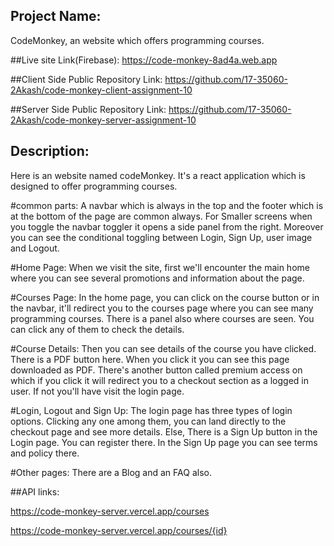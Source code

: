 ## Project Name: 
CodeMonkey, an website which offers programming courses.


##Live site Link(Firebase):
https://code-monkey-8ad4a.web.app

##Client Side Public Repository Link: 
https://github.com/17-35060-2Akash/code-monkey-client-assignment-10

##Server Side Public Repository Link: 
https://github.com/17-35060-2Akash/code-monkey-server-assignment-10


## Description:
Here is an website named codeMonkey. It's a react application which is designed to offer programming courses.

#common parts:
A navbar which is always in the top and the footer which is at the bottom of the page are common always. 
For Smaller screens when you toggle the navbar toggler it opens a side panel from the right. Moreover you can see the conditional toggling 
between Login, Sign Up, user image and Logout.
 
#Home Page:
When we visit the site, first we'll encounter the main home where you can see several promotions and information 
about the page. 

#Courses Page:
In the home page, you can click on the course button or in the navbar, it'll redirect you to the courses page where you can
see many programming courses. There is a panel also where courses are seen. You can click any of them to check the details.

#Course Details:
Then you can see details of the course you have clicked. There is a PDF button here. When you click it you can see this page 
downloaded as PDF. There's another button called premium access on which if you click it will redirect you to a checkout section 
as a logged in user. If not you'll have visit the login page.

#Login, Logout and Sign Up: 
The login page has three types of login options. Clicking any one among them, you can land directly to the checkout page and
see more details. Else, There is a Sign Up button in the Login page. You can register there. In the Sign Up page you can see
terms and policy there.

#Other pages:
There are a Blog and an FAQ also.



##API links:

https://code-monkey-server.vercel.app/courses

https://code-monkey-server.vercel.app/courses/{id}









